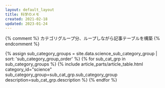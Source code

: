 ```yaml
---
layout: default_layout
title: 科学のメモ
created: 2021-02-18
updated: 2023-01-24
---
```

{% comment %}
カテゴリグループ分、ループしながら記事テーブルを構築
{% endcomment %}

{% assign sub_category_groups = site.data.science_sub_category_group | sort: 'sub_category_group_order' %}
{% for sub_cat_grp in sub_category_groups %}
{% include article_parts/article_table.html
    category_id="science"
    sub_category_group=sub_cat_grp.sub_category_group
    description=sub_cat_grp.description %}
{% endfor %}
